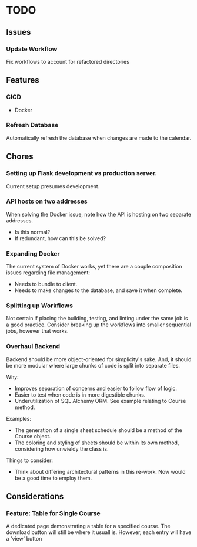 # TODO
## Issues

### Update Workflow
Fix workflows to account for refactored directories

## Features


### CICD
- Docker

### Refresh Database
Automatically refresh the database when changes are made to the calendar.

## Chores

### Setting up Flask development vs production server.
Current setup presumes development.

### API hosts on two addresses
When solving the Docker issue, note how the API is hosting on two separate addresses.
- Is this normal?
- If redundant, how can this be solved?

### Expanding Docker
The current system of Docker works, yet there are a couple composition issues regarding file management:
- Needs to bundle to client.
- Needs to make changes to the database, and save it when complete.

### Splitting up Workflows
Not certain if placing the building, testing, and linting under the same job is a good practice.
Consider breaking up the workflows into smaller sequential jobs, however that works.

### Overhaul Backend
Backend should be more object-oriented for simplicity's sake. And, it should be more modular where large chunks of code
is split into separate files.

Why:
- Improves separation of concerns and easier to follow flow of logic.
- Easier to test when code is in more digestible chunks.
- Underutilization of SQL Alchemy ORM. See example relating to Course method.

Examples: 
- The generation of a single sheet schedule should be a method of the Course object.
- The coloring and styling of sheets should be within its own method, considering how unwieldy the class is.

Things to consider:
- Think about differing architectural patterns in this re-work. Now would be a good time to employ them.

## Considerations

### Feature: Table for Single Course
A dedicated page demonstrating a table for a specified course.
The download button will still be where it usuall is. 
However, each entry will have a 'view' button

